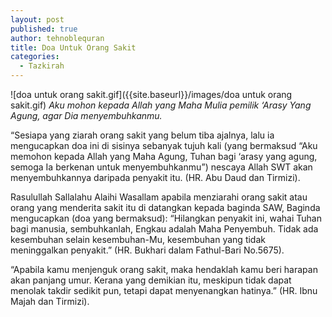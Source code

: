 ```yaml
---
layout: post
published: true
author: tehnoblequran
title: Doa Untuk Orang Sakit
categories:
  - Tazkirah
---
```

![doa untuk orang sakit.gif]({{site.baseurl}}/images/doa untuk orang sakit.gif)
_Aku mohon kepada Allah yang Maha Mulia pemilik ‘Arasy Yang Agung, agar Dia menyembuhkanmu._

“Sesiapa yang ziarah orang sakit yang belum tiba ajalnya, lalu ia mengucapkan doa ini di sisinya sebanyak tujuh kali (yang bermaksud “Aku memohon kepada Allah yang Maha Agung, Tuhan bagi ‘arasy yang agung, semoga Ia berkenan untuk menyembuhkanmu”) nescaya Allah SWT akan menyembuhkannya daripada penyakit itu. (HR. Abu Daud dan Tirmizi).

Rasulullah Sallalahu Alaihi Wasallam apabila menziarahi orang sakit atau orang yang menderita sakit itu di datangkan kepada baginda SAW, Baginda mengucapkan (doa yang bermaksud): “Hilangkan penyakit ini, wahai Tuhan bagi manusia, sembuhkanlah, Engkau adalah Maha Penyembuh. Tidak ada kesembuhan selain kesembuhan-Mu, kesembuhan yang tidak meninggalkan penyakit.” (HR. Bukhari dalam Fathul-Bari No.5675).

“Apabila kamu menjenguk orang sakit, maka hendaklah kamu beri harapan akan panjang umur. Kerana yang demikian itu, meskipun tidak dapat menolak takdir sedikit pun, tetapi dapat menyenangkan hatinya.” (HR. Ibnu Majah dan Tirmizi).

